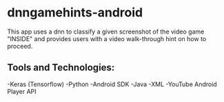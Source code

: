 # dnngamehints-android
This app uses a dnn to classify a given screenshot of the video game "INSIDE" and provides users with a video walk-through hint on how to proceed. 

## Tools and Technologies:
-Keras (Tensorflow)
-Python
-Android SDK
-Java
-XML
-YouTube Android Player API




